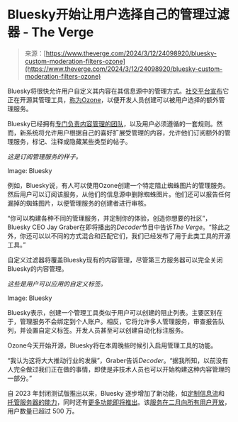 <!--yml

category: 未分类

date: 2024-05-27 14:55:33

-->

# Bluesky开始让用户选择自己的管理过滤器 - The Verge

> 来源：[https://www.theverge.com/2024/3/12/24098920/bluesky-custom-moderation-filters-ozone](https://www.theverge.com/2024/3/12/24098920/bluesky-custom-moderation-filters-ozone)

Bluesky将很快允许用户自定义其内容在其信息源中的管理方式。[社交平台宣布](https://bsky.social/about/blog/03-12-2024-stackable-moderation)它正在开源其管理工具，[称为Ozone](https://github.com/bluesky-social/ozone-ui)，以便开发人员创建可以被用户选择的额外管理服务。

Bluesky已经拥有[专门负责内容管理的团队](/2024/1/16/24040471/bluesky-hires-its-own-moderators-directly)，以及用户必须遵循的一套规则。然而，新系统将允许用户根据自己的喜好扩展受管理的内容，允许他们订阅额外的管理服务，标记、注释或隐藏某些类型的帖子。

*这是订阅管理服务的样子。*

Image: Bluesky

例如，Bluesky说，有人可以使用Ozone创建一个特定阻止蜘蛛图片的管理服务。然后用户可以订阅该服务，从他们的信息源中删除蜘蛛图片。他们还可以报告任何漏掉的蜘蛛图片，以便管理服务的创建者进行审核。

“你可以构建各种不同的管理服务，并定制你的体验，创造你想要的社区”，Bluesky CEO Jay Graber在即将播出的*Decoder*节目中告诉*The Verge*。“除此之外，你还可以以不同的方式混合和匹配它们，我们已经发布了用于此类工具的开源工具。”

自定义过滤器将覆盖Bluesky现有的内容管理，尽管第三方服务器可以完全关闭Bluesky的内容管理。

*这些是用户可以应用的自定义标签。*

Image: Bluesky

Bluesky表示，创建一个管理工具类似于用户可以创建的阻止列表。主要区别在于，管理服务不会绑定到个人账户。相反，它将允许多人管理服务，审查报告队列，并设置自定义标签。开发人员甚至可以创建自动化标注服务。

Ozone今天开始开源，Bluesky将在本周晚些时候引入启用管理工具的功能。

“我认为这将大大推动行业的发展”，Graber告诉*Decoder*。“据我所知，以前没有人完全做过我们正在做的事情，即使是非技术人员也可以开始构建这种内容管理的一部分。”

自 2023 年封闭测试版推出以来，Bluesky 逐步增加了新功能，如[定制信息流](/2023/5/26/23739174/bluesky-custom-feeds-algorithms-twitter-alternative)和[托管服务器的能力](/2024/2/22/24080334/bluesky-self-hosting-servers-data-federated)，同时还有[更多功能即将推出](/2024/2/14/24072993/bluesky-ceo-says-full-hashtag-support-is-coming)。该[服务在二月向所有用户开放](/2024/2/6/24062837/bluesky-drops-invite-system-begins-federation-at-protocol)，用户数量已超过 500 万。
